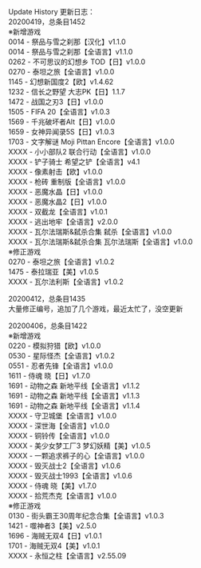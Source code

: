 Update History 更新日志：  
20200419，总条目1452  
※新增游戏  
0014 - 祭品与雪之刹那【汉化】v1.1.0  
0014 - 祭品与雪之刹那【全语言】v1.1.0  
0262 - 不可思议的幻想乡 TOD【日】v1.0.0  
0270 - 泰坦之旅【全语言】v1.0.0  
1145 - 幻想新国度2【欧】v1.4.62  
1232 - 信长之野望 大志PK【日】1.1.7  
1472 - 战国之刃3【日】v1.0.0  
1505 - FIFA 20【全语言】v1.0.3  
1569 - 千兆破坏者Alt【日】v1.0.0  
1659 - 女神异闻录5S【日】v1.0.3  
1703 - 文字解谜 Moji Pittan Encore【全语言】v1.0.0  
XXXX - 小小部队2 联合行动【全语言】v1.0.0  
XXXX - 铲子骑士 希望之铲【全语言】v4.1  
XXXX - 像素射击【欧】v1.0.0  
XXXX - 枪砖 重制版【全语言】v1.0.0  
XXXX - 恶魔水晶【日】v1.0.0  
XXXX - 恶魔水晶2【日】v1.0.0  
XXXX - 双截龙【全语言】v1.0.1  
XXXX - 逃出地牢【全语言】v2.0.0  
XXXX - 瓦尔法瑞斯&弑杀合集 弑杀【全语言】v1.0.0  
XXXX - 瓦尔法瑞斯&弑杀合集 瓦尔法瑞斯【全语言】v1.0.0  
※修正游戏  
0270 - 泰坦之旅【全语言】v1.0.2  
1475 - 泰拉瑞亚【美】v1.0.5  
XXXX - 瓦尔法利斯【全语言】v1.0.2  
  
20200412，总条目1435  
大量修正编号，追加了几个游戏，最近太忙了，没空更新  
  
20200406，总条目1422  
※新增游戏  
0220 - 模拟狩猎【欧】v1.0.0  
0530 - 星际怪杰【全语言】v1.0.2  
0551 - 忍者先锋【全语言】v1.0.0  
1611 - 侍魂 晓【日】v1.7.0  
1691 - 动物之森 新地平线【全语言】v1.1.2  
1691 - 动物之森 新地平线【全语言】v1.1.3  
1691 - 动物之森 新地平线【全语言】v1.1.4  
XXXX - 守卫城堡【全语言】v1.0.0  
XXXX - 深世海【全语言】v1.0.0  
XXXX - 铜铃传【全语言】v1.0.0  
XXXX - 美少女梦工厂3 梦幻妖精【美】v1.0.5  
XXXX - 一颗追求裤子的心【全语言】v1.0.0  
XXXX - 毁灭战士2【全语言】v1.0.6  
XXXX - 毁灭战士1993【全语言】v1.0.6  
XXXX - 侍魂 晓【美】v1.7.0  
XXXX - 拾荒杰克【全语言】v1.0.0  
※修正游戏  
0130 - 街头霸王30周年纪念合集【全语言】v1.0.3  
1421 - 噬神者3【美】v2.5.0  
1696 - 海贼无双4【日】v1.0.1  
1701 - 海贼无双4【美】v1.0.1  
XXXX - 永恒之柱【全语言】v2.55.09
